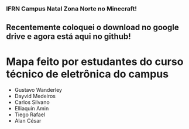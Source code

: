 ### IFRN Campus Natal Zona Norte no Minecraft!

## Recentemente coloquei o download no google drive e agora está aqui no github!

# Mapa feito por estudantes do curso técnico de eletrônica do campus

+ Gustavo Wanderley
+ Dayvid Medeiros
+ Carlos Silvano  
+ Elliaquin Amin  
+ Tiego Rafael
+ Alan César
